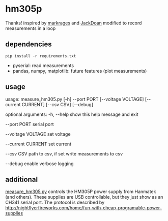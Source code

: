 # hm305p
Thanks! inspired by [markrages](https://github.com/markrages/py_test_interface) and [JackDoan](https://github.com/JackDoan/py_test_interface)
modified to record measurements in a loop
## dependencies 
`pip install -r requirements.txt`

- pyserial: read measurements
- pandas, numpy, matplotlib: future features (plot measurements)

## usage
usage: measure_hm305.py [-h] --port PORT [--voltage VOLTAGE] [--current CURRENT] [--csv CSV] [--debug]

optional arguments:
  -h, --help         show this help message and exit
  
  --port PORT        serial port
  
  --voltage VOLTAGE  set voltage
  
  --current CURRENT  set current
  
  --csv CSV          path to csv, if set write measurements to csv
  
  --debug            enable verbose logging


## additional
[measure_hm305.py](measure_hm305.py) controls the HM305P power supply from Hanmatek (and others).  These supplies are USB controllable, but they just show as an CH341 serial port.  The protocol is described by http://nightflyerfireworks.com/home/fun-with-cheap-programable-power-supplies
